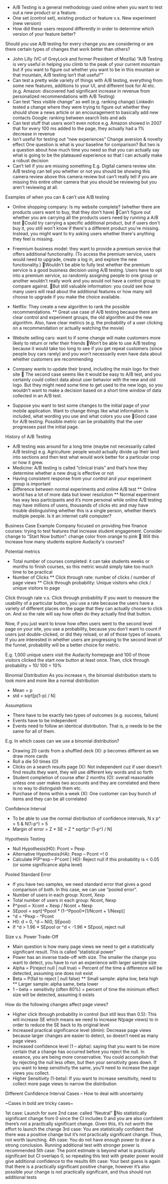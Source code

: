 - A/B Testing is a general methodology used online when you want to test out a new product or a feature. 
- One set (control set), existing product or feature v.s. New experiment (new version)
- How did these users respond differently in order to determine which version of your feature better?

Should you use A/B testing for every change you are considering or are there certain types of changes that work better than others?

- John Lilly (VC of GreyLock and former President of Mozilla)
“A/B Testing is very useful in helping you climb to the peak of your current mountain but if you want to figure out whether you want to be in this mountain or that mountain, A/B testing isn’t that useful””
- Can test a pretty wide variety of things with A/B testing, everything from some new features, additions to your UI, and different look for AI etc. (e.g. Amazon: discovered had significant increase in revenue from personalized recommendations with A/B Testing)
- Can test “less visible change” as well (e.g. ranking change)
Linkedin tested a change where they were trying to figure out whether they should show a news article or an encouragement to basically add new contacts
Google: ranking between search lists and ads
- Can test stuff that users won’t even notice
e.g. Amazon showed in 2007 that for every 100 ms added to the page, they actually had a 1% decrease in revenue
- Isn’t useful for testing out “new experiences”
Change aversion & novelty effect
One question is what is your baseline for comparison? But two is a question about how much time you need so that you can actually say what is going to be the plateaued experience so that I can actually make a robust decision
- Can’t tell if you are missing something
E.g. Digital camera review site: A/B testing can tell you whether or not you should be showing this camera review above this camera review but can’t really tell if you are missing this entire other camera that you should be reviewing but you aren't reviewing at all.

Examples of when you can & can’t use A/B testing
- Online shopping company: Is my website complete? (whether there are products users
want to buy, that they don't have)
Can’t figure out whether you are carrying all the products users need by running a A/B test
Could try carrying a specific additional product, but if users don't buy it, you still won't know if there's
a different product you're missing. Instead, you might want to try asking users whether there's anything they feel is missing.

- Freemium business model: they want to provide a premium service that offers additional functionality. (To access the premium service, users would need to upgrade, create a log in, and explore the new functionality.)
Wouldn't be able to fully test whether the premium service is a good business decision using A/B testing. Users have to opt into a premium service, so randomly assigning people to one group or another wouldn't really work and you would not have a control group to compare against.
But still valuable information: you could see how many users will read about the additional features or how many will choose to upgrade if you make the choice available.

- Netflix: They create a new algorithm to rank the possible recommendations.
    ** Great use case of A/B testing because there are clear control and experiment groups, the old algorithm and the new algorithm. Also, have clear metrics (e.g. the probability of a user clicking on a recommendation or actually watching the movie)

- Website selling cars: want to if some change will make customers more likely to return or refer their friends
Won’t be able to use A/B testing because it would take too long to see if you get repeat customers (since people buy cars rarely) and you won’t necessarily even have data about whether customers are recommending 

- Company wants to update their brand, including the main logo for their site
 The second case seems like it would be easy to A/B test, and you certainly could collect data about
user behavior with the new and old logo. But they might need some time to get used to
the new logo, so you wouldn't want to make a decision based on a short time window of data collected in an A/B test.

- Suppose you want to test some changes to the initial page of your mobile application. Want to change things like what information is included, what wording you use and what colors you use
Good case for A/B testing. Possible metric can be probability that the user progresses past the initial page.

History of A/B Testing
- A/B testing was around for a long time (maybe not necessarily called A/B testing)
e.g. Agriculture: people would actually divide up their land into sections and then test what would work better for a particular crop or how it grew.
- Medicine: A/B testing is called “clinical trials” and that’s how they determine whether a new drug is effective or not
- Having consistent response from your control and your experiment group is important
- Difference between normal experiments and online A/B test
    ** Online world has a lot of more data but lower resolution
    ** Normal experiment has way less participants and it’s more personal while online A/B testing may have millions of users, thousands of clicks etc and may have trouble distinguishing whether this is a single person, whether there’s multiple people. Is it an internet café computer? 

Business Case Example
Company focused on providing free finance courses: trying to test features that increase student engagement.
Consider change to “Start Now button”: change color from orange to pink  Will this increase how many students explore Audacity's courses?

Potential metrics
- Total number of courses completed: it can take students weeks or months to finish courses, so this metric would simply take too much time to be practical
- Number of Clicks
  ** Click through rate: number of clicks / number of page views
  ** Click through probability: Unique visitors who click / unique visitors to page

Click through rate v.s. Click through probability
If you want to measure the usability of a particular button, you use a rate because the users have a variety of different places on the page that they can actually choose to click on. And so the rate will say how often do they actually find that button.

Now, if you just want to know how often users went to the second level page on your site, you use a probability, because you don't want to count if users just double-clicked, or did they reload, or all of those types of issues. If you are interested in whether users are progressing to the second level of the funnel, probability will be a better choice for metric.

E.g. 1,000 unique users visit the Audacity homepage and 100 of those visitors clicked the start now button at least once. Then, click through probability = 10/ 100 = 10%

Binomial Distribution
As you increase n, the binomial distribution starts to look more and more like a normal distribution 
- Mean = p
- std = sqrt[p(1-p) / N]

Assumptions
- There have to be exactly two types of outcomes (e.g. success, failure)
- Events have to be independent
- Events need to follow an identical distribution. That is, p needs to be the same for all of them.

E.g. In which cases can we use a binomial distribution?
- Drawing 20 cards from a shuffled deck (X): p becomes different as we draw more cards
- Roll a die 50 times (O)
- Clicks on a search results page (X): Not independent cuz if user doesn’t find results they want, they will use different key words and so forth
- Student completion of course after 2 months (O): overall reasonable unless one user makes two accounts and they are correlated and there is no way to distinguish them etc.
- Purchase of items within a week (X): One customer can buy bunch of items and they can be all correlated

Confidence Interval
- To be able to use the normal distribution of confidence intervals, N x p^ > 5 & N(1-p^) > 5
- Margin of error = Z * SE = Z * sqrt[p^ (1-p^) / N]

Hypothesis Testing
- Null Hypothesis(H0): Pcont = Pexp
- Alternative Hypothesis(HA): Pexp – Pcont =! 0 
- Calculate P(P^exp – P^cont | H0): Reject null if this probability is < 0.05 (or some significance alpha level)

Pooled Standard Error
- If you have two samples, we need standard error that gives a good comparison of both. In this case, we can use “pooled error”.
- Number of users in each group: Xcont, Xexp 
- Total number of users in each group: Ncont, Nexp
- P^pool = Xcont + Xexp / Ncont + Nexp
- SEpool = sqrt[^Ppool * (1-^Ppool)*(1/Ncont + 1/Nexp)]
- ^d = ^Pexp - ^Pcont
- H0: d = 0, ^d ~ N(0, SEpool)
- If ^d > 1.96 * SEpool or ^d < -1.96 * SEpool, reject null

Size v.s. Power Trade-Off
- Main question is how many page views we need to get a statistically significant result. This is called “statistical power”
- Power has an inverse trade-off with size. The smaller the change you want to detect, you have to run an experience with larger sample size
- Alpha = P(reject null | null true) = Percent of the time a difference will be detected, assuming one does not exist
- Beta = P(fail to reject | null false)
  ** Small sample: alpha low, beta high
  ** Larger sample: alpha same, beta lower
- 1 – beta = sensitivity (often 80%) = percent of time the minimum effect size will be detected, assuming it exists

How do the following changes affect page views?
- Higher click through probability in control (but still less than 0.5): This will increase SE which means we need to increase N(page views) to in order to reduce the SE back to its original level
- Increased practical significance level (dmin): Decrease page views because larger changes are easier to detect, so doesn’t need as many page views
- Increased confidence level (1 – alpha): saying that you want to be more certain that a change has occurred before you reject the null. In essence, you are being more conservative. You could accomplish that by rejecting the null less often, but then your sensitivity goes down. If you want to keep sensitivity the same, you’ll need to increase the page views you collect.
- Higher Sensitivity (1-beta): If you want to increase sensitivity, need to collect more page views to narrow the distribution

Different Confidence Interval Cases – How to deal with uncertainty
 

~Cases in bold are tricky cases~

1st case: Launch for sure
2nd case: called “Neutral” No statistically significant change from 0 since the CI includes 0 and you are also confident there’s not a practically significant change. Given this, it’s not worth the effort to launch the change
3rd case: You are statistically confident that there was a positive change but it’s not practically significant change. Thus, not worth launching.
4th case: You do not have enough power to draw a strong conclusion. Running additional test with stronger power is recommended
5th case: The point estimate is beyond what is practically significant but CI overlaps 0, so repeating this test with greater power would give additional confidence to the results
6th case: Your best guess is again that there is a practically significant positive change, however it’s also possible your change is not practically significant, and thus should run additional tests
























